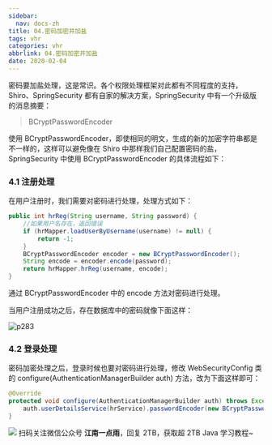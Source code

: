 ```yaml
---
sidebar:
  nav: docs-zh
title: 04.密码加密并加盐
tags: vhr
categories: vhr
abbrlink: 04.密码加密并加盐
date: 2020-02-04
---
```



密码要加盐处理，这是常识。各个权限处理框架对此都有不同程度的支持，Shiro、SpringSecurity 都有自家的解决方案，SpringSecurity 中有一个升级版的消息摘要：

>BCryptPasswordEncoder

使用 BCryptPasswordEncoder，即使相同的明文，生成的新的加密字符串都是不一样的，这样可以避免像在 Shiro 中那样我们自己配置密码的盐，SpringSecurity 中使用 BCryptPasswordEncoder 的具体流程如下：

### 4.1 注册处理

在用户注册时，我们需要对密码进行处理，处理方式如下：

```java
public int hrReg(String username, String password) {
    //如果用户名存在，返回错误
    if (hrMapper.loadUserByUsername(username) != null) {
        return -1;
    }
    BCryptPasswordEncoder encoder = new BCryptPasswordEncoder();
    String encode = encoder.encode(password);
    return hrMapper.hrReg(username, encode);
}
```

通过 BCryptPasswordEncoder 中的 encode 方法对密码进行处理。

当用户注册成功之后，存在数据库中的密码就像下面这样：

![p283](http://img.itboyhub.com/2020/04/vhr/p283.png)

### 4.2 登录处理

密码加密处理之后，登录时候也要对密码进行处理，修改 WebSecurityConfig 类的 configure(AuthenticationManagerBuilder auth) 方法，改为下面这样即可：

```java
@Override
protected void configure(AuthenticationManagerBuilder auth) throws Exception {
    auth.userDetailsService(hrService).passwordEncoder(new BCryptPasswordEncoder());
}
```


![](http://img.itboyhub.com//2020/04/vhr/weixin.jpg)
扫码关注微信公众号 **江南一点雨**，回复 2TB，获取超 2TB Java 学习教程~

